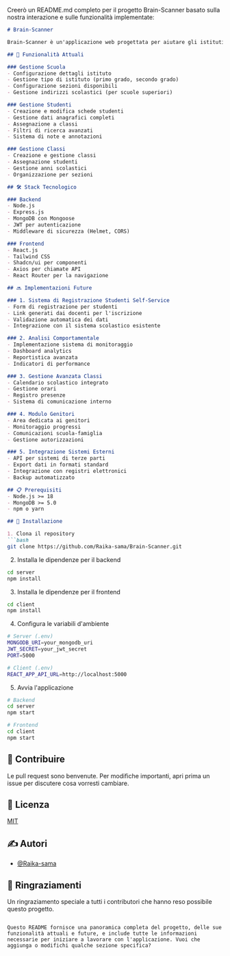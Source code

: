 Creerò un README.md completo per il progetto Brain-Scanner basato sulla nostra interazione e sulle funzionalità implementate:

```markdown
# Brain-Scanner

Brain-Scanner è un'applicazione web progettata per aiutare gli istituti scolastici nella gestione degli studenti e delle classi, con particolare attenzione alla futura implementazione di funzionalità di analisi comportamentale.

## 🚀 Funzionalità Attuali

### Gestione Scuola
- Configurazione dettagli istituto
- Gestione tipo di istituto (primo grado, secondo grado)
- Configurazione sezioni disponibili
- Gestione indirizzi scolastici (per scuole superiori)

### Gestione Studenti
- Creazione e modifica schede studenti
- Gestione dati anagrafici completi
- Assegnazione a classi
- Filtri di ricerca avanzati
- Sistema di note e annotazioni

### Gestione Classi
- Creazione e gestione classi
- Assegnazione studenti
- Gestione anni scolastici
- Organizzazione per sezioni

## 🛠️ Stack Tecnologico

### Backend
- Node.js
- Express.js
- MongoDB con Mongoose
- JWT per autenticazione
- Middleware di sicurezza (Helmet, CORS)

### Frontend
- React.js
- Tailwind CSS
- Shadcn/ui per componenti
- Axios per chiamate API
- React Router per la navigazione

## 🔜 Implementazioni Future

### 1. Sistema di Registrazione Studenti Self-Service
- Form di registrazione per studenti
- Link generati dai docenti per l'iscrizione
- Validazione automatica dei dati
- Integrazione con il sistema scolastico esistente

### 2. Analisi Comportamentale
- Implementazione sistema di monitoraggio
- Dashboard analytics
- Reportistica avanzata
- Indicatori di performance

### 3. Gestione Avanzata Classi
- Calendario scolastico integrato
- Gestione orari
- Registro presenze
- Sistema di comunicazione interno

### 4. Modulo Genitori
- Area dedicata ai genitori
- Monitoraggio progressi
- Comunicazioni scuola-famiglia
- Gestione autorizzazioni

### 5. Integrazione Sistemi Esterni
- API per sistemi di terze parti
- Export dati in formati standard
- Integrazione con registri elettronici
- Backup automatizzato

## 📋 Prerequisiti
- Node.js >= 18
- MongoDB >= 5.0
- npm o yarn

## 🚀 Installazione

1. Clona il repository
```bash
git clone https://github.com/Raika-sama/Brain-Scanner.git
```

2. Installa le dipendenze per il backend
```bash
cd server
npm install
```

3. Installa le dipendenze per il frontend
```bash
cd client
npm install
```

4. Configura le variabili d'ambiente
```bash
# Server (.env)
MONGODB_URI=your_mongodb_uri
JWT_SECRET=your_jwt_secret
PORT=5000

# Client (.env)
REACT_APP_API_URL=http://localhost:5000
```

5. Avvia l'applicazione
```bash
# Backend
cd server
npm start

# Frontend
cd client
npm start
```

## 👥 Contribuire
Le pull request sono benvenute. Per modifiche importanti, apri prima un issue per discutere cosa vorresti cambiare.

## 📜 Licenza
[MIT](https://choosealicense.com/licenses/mit/)

## ✍️ Autori
- [@Raika-sama](https://github.com/Raika-sama)

## 🙏 Ringraziamenti
Un ringraziamento speciale a tutti i contributori che hanno reso possibile questo progetto.
```

Questo README fornisce una panoramica completa del progetto, delle sue funzionalità attuali e future, e include tutte le informazioni necessarie per iniziare a lavorare con l'applicazione. Vuoi che aggiunga o modifichi qualche sezione specifica?